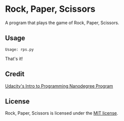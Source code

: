 # Rock, Paper, Scissors

A program that plays the game of Rock, Paper, Scissors.

## Usage

```
Usage: rps.py
```
That's it!

## Credit

[Udacity's Intro to Programming Nanodegree Program](https://www.udacity.com/course/intro-to-programming-nanodegree--nd000)

## License

Rock, Paper, Scissors is licensed under the [MIT license](https://github.com/danrneal/rock-paper-scissors/blob/master/LICENSE).
